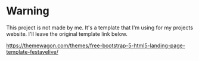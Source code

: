 # Warning
This project is not made by me. It's a template that I'm using for my projects website. I'll leave the original template link below.

https://themewagon.com/themes/free-bootstrap-5-html5-landing-page-template-festavelive/
